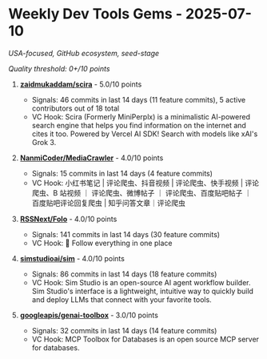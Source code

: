 # Weekly Dev Tools Gems - 2025-07-10

_USA-focused, GitHub ecosystem, seed-stage_

_Quality threshold: 0+/10 points_

1. **[zaidmukaddam/scira](https://github.com/zaidmukaddam/scira)** - 5.0/10 points

   - Signals: 46 commits in last 14 days (11 feature commits), 5 active contributors out of 18 total
   - VC Hook: Scira (Formerly MiniPerplx) is a minimalistic AI-powered search engine that helps you find information on the internet and cites it too. Powered by Vercel AI SDK! Search with models like xAI's Grok 3.

2. **[NanmiCoder/MediaCrawler](https://github.com/NanmiCoder/MediaCrawler)** - 4.0/10 points

   - Signals: 15 commits in last 14 days (4 feature commits)
   - VC Hook: 小红书笔记 | 评论爬虫、抖音视频 | 评论爬虫、快手视频 | 评论爬虫、B 站视频 ｜ 评论爬虫、微博帖子 ｜ 评论爬虫、百度贴吧帖子 ｜ 百度贴吧评论回复爬虫 | 知乎问答文章｜评论爬虫

3. **[RSSNext/Folo](https://github.com/RSSNext/Folo)** - 4.0/10 points

   - Signals: 141 commits in last 14 days (30 feature commits)
   - VC Hook: 🧡 Follow everything in one place

4. **[simstudioai/sim](https://github.com/simstudioai/sim)** - 4.0/10 points

   - Signals: 86 commits in last 14 days (18 feature commits)
   - VC Hook: Sim Studio is an open-source AI agent workflow builder. Sim Studio's interface is a lightweight, intuitive way to quickly build and deploy LLMs that connect with your favorite tools.

5. **[googleapis/genai-toolbox](https://github.com/googleapis/genai-toolbox)** - 3.0/10 points
   - Signals: 32 commits in last 14 days (14 feature commits)
   - VC Hook: MCP Toolbox for Databases is an open source MCP server for databases.
